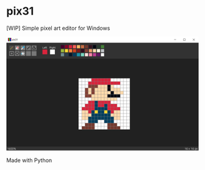 # pix31

[WIP] Simple pixel art editor for Windows

![Alt text](readme_screenshot.png?raw=true "Screenshot")

Made with Python
